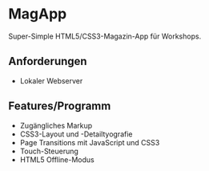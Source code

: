 MagApp
======

Super-Simple HTML5/CSS3-Magazin-App für Workshops.

Anforderungen
-------------

* Lokaler Webserver

Features/Programm
-----------------

* Zugängliches Markup
* CSS3-Layout und -Detailtyografie
* Page Transitions mit JavaScript und CSS3
* Touch-Steuerung
* HTML5 Offline-Modus